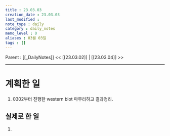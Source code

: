 ```yaml
---
title : 23.03.03
creation_date : 23.03.03
last_modified :
note_type : daily
category : daily_notes
memo_level : 0
aliases : 03월 03일
tags : []
---
```

Parent : [[_DailyNotes]]
<< [[23.03.02]] | [[23.03.04]] >>

---
# 계획한 일

1. 0302부터 진행한 western blot 마무리하고 결과정리.

## 실제로 한 일

1.  


